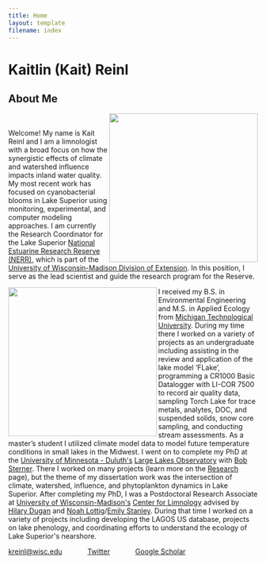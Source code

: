 ```yaml
---
title: Home
layout: template
filename: index
--- 
```


# Kaitlin (Kait) Reinl 

## About Me
  
<img align="right" src="https://user-images.githubusercontent.com/51453715/131366491-5906f6f8-ac70-4ca5-af20-6221259a3668.jpg" height=300> 
<br clear="left"/>

Welcome! My name is Kait Reinl and I am a limnologist with a broad focus on how the synergistic effects of climate and watershed influence impacts inland water quality. My most recent work has focused on cyanobacterial blooms in Lake Superior using monitoring, experimental, and computer modeling approaches. I am currently the Research Coordinator for the Lake Superior [National Estuarine Research Reserve (NERR)](https://lakesuperiornerr.org/), which is part of the [University of Wisconsin-Madison Division of Extension](https://extension.wisc.edu/). In this position, I serve as the lead scientist and guide the research program for the Reserve. 



<img align="left" src="https://user-images.githubusercontent.com/51453715/131428577-18c5a516-838b-4638-a4da-e83aff260e50.jpg" height=300>  I received my B.S. in Environmental Engineering and M.S. in Applied Ecology from [Michigan Technological University](https://mtu.edu/).  During my time there I worked on a variety of projects as an undergraduate including assisting in the review and application of the lake model ‘FLake’, programming a CR1000 Basic Datalogger with LI-COR 7500 to record air quality data, sampling Torch Lake for trace metals, analytes, DOC, and suspended solids, snow core sampling, and conducting stream assessments. As a master’s student I utilized climate model data to model future temperature conditions in small lakes in the Midwest.  I went on to complete my PhD at the [University of Minnesota - Duluth's](d.umn.edu) [Large Lakes Observatory](https://scse.d.umn.edu/large-lakes-observatory) with [Bob Sterner](https://cbs.umn.edu/sterner-lab). There I worked on many projects (learn more on the [Research](https://klreinl.github.io/klreinl/page2) page), but the theme of my dissertation work was the intersection of climate, watershed, influence, and phytoplankton dynamics in Lake Superior. After completing my PhD, I was a Postdoctoral Research Associate at [University of Wisconsin-Madison's](https://www.wisc.edu/) [Center for Limnology](https://limnology.wisc.edu/) advised by [Hilary Dugan](https://dugan.limnology.wisc.edu/) and [Noah Lottig](http://www.noahlottig.com/)/[Emily Stanley](https://stanley.limnology.wisc.edu/). During that time I worked on a variety of projects including developing the LAGOS US database, projects on lake phenology, and coordinating efforts to understand the ecology of Lake Superior's nearshore.
 
  
  
kreinl@wisc.edu &nbsp; &nbsp; &nbsp;&nbsp; &nbsp; &nbsp; &nbsp;[Twitter](https://twitter.com/kaitreinl)&nbsp; &nbsp; &nbsp;&nbsp; &nbsp; &nbsp; &nbsp; [Google Scholar](https://scholar.google.com/citations?user=oSaCqcEAAAAJ&hl=en)
